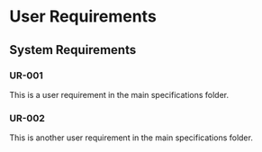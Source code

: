 # User Requirements

## System Requirements

### UR-001

This is a user requirement in the main specifications folder.

### UR-002

This is another user requirement in the main specifications folder.

